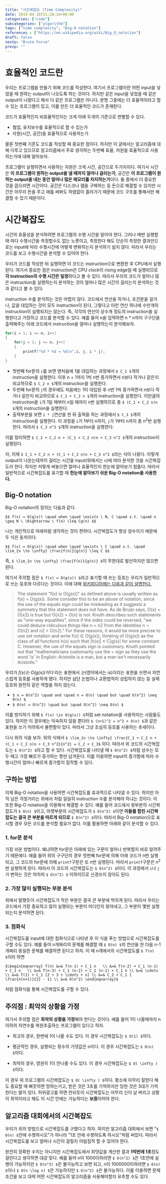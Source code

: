 ```yaml
---
title: "시간복잡도 (Time Complexity)"
date: 2019-04-16T21:28:24+09:00
categories: ["code"]
subcategories: ["algorithm"]
tags: ["time complexity", "Big-O natation"]
references : ["https://en.wikipedia.org/wiki/Big_O_notation"]
draft: false
nextp: "Brute Force"
prevp: ""
---
```


# 효율적인 코드란

우리는 프로그램을 만들기 위해 코드를 작성한다. 여기서 프로그램이란 어떤 input을 넣었을 때 원하는 output이 나오도록 하는 것이다. 하지만 같은 input을 넣었을 때 같은 output이 나왔다고 해서 다 같은 프로그램은 아니다. 분명 그중에는 더 효율적이라고 할 수 있는 프로그램이 있고, 이를 만든 더 효율적인 코드가 존재한다.

코드가 효율적인지 비효율적인지는 크게 아래 두개의 기준으로 판별할 수 있다.

 - 협업, 유지보수를 효율적으로 할 수 있는가
 - 자원(시간, 공간)을 효율적으로 사용하는가

물론 첫번째 기준도 코드를 작성할 때 중요한 점이다. 하지만 이 글에서는 알고리즘에 대해 다루고 있으므로 알고리즘에서 주로 생각하는 두번째 효율, 자원을 효율적으로 사용하는가에 대해 알아보자.

프로그램이 실행하면서 사용하는 자원은 크게 시간, 공간으로 두가지이다. 여기서 시간은 **이 프로그램이 원하는 output을 낼 때까지 얼마나 걸리는가**, 공간은 **이 프로그램이 원하는 output을 내는 동안 얼마나 많은 메모리를 차지하는가**이다. 둘 중에서 더 중요한 것을 꼽으라면 시간이다. 공간은 디스크나 램을 구매하는 등 돈으로 해결할 수 있지만 시간은 아무리 돈을 주고 애를 써봐도 하염없이 흘러가기 때문에 코드 구조를 통해서만 해결할 수 있기 때문이다.

# 시간복잡도

시간의 효울성을 분석하려면 프로그램의 수행 시간을 알아야 한다. 그러나 매번 실행할 때 마다 수행시간을 측정할수도 없는 노릇이고, 측정한다 해도 단순히 측정한 결과만으로는 input에 따라 수행시간에 어떻게 변화하는지 분석하기 쉽지 않다. 따라서 우리는 코드를 보고 수행시간을 분석할 수 있어야 한다.

우리가 코드를 작성한 뒤 실행하면 이 코드는 instruction으로 변환한 후 CPU에서 실행된다. 여기서 중요한 점은 instruction은 CPU clock이 rising edge일 때 실행되므로 **각 instruction의 수행 시간은 일정**하다고 볼 수 있다. 따라서 우리의 코드가 얼마나 많은 instruction을 실행하는지 분석하는 것이 얼마나 많은 시간이 걸리는지 분석하는 것과 같다고 볼 수 있다.

instruction 수를 분석하는 것은 어렵지 않다. 코드에서 연산을 하거나, 조건문을 걸거나, 값을 대입하는 것이 모두 instruction이 된다, 그렇다고 이런 연산 하나에 수만개의 instruction이 실행되지는 않는다. 즉, 각각의 연산이 상수개 정도의 instruction을 실행한다고 가정하고 코드를 분석할 수 있다. 예를 들어 n을 입력하면 n * n까지 구구단을 출력해주는 아래 코드에서 instruction을 얼마나 실행하는지 분석해보자.

```c
for(i = 1; i <= n; i++)
{
    for(j = 1; j <= n; j++)
    {
        printf("%d * %d = %d\n",i, j, i * j);
    }
}
```

 - 첫번째 for문의 `i`를 보면 맨처음에 1을 대입하는 과정에서 `$ C_1 $`개의 instruction을 실행한다. 이후 n + 1까지 1씩 n번 증가하면서 n보다 작거나 같은지 비교하므로 `$ C_2 n $`개의 instruction을 실행한다.
 - 두번째 for문의 `j`의 경우에도 처음에는 1이 대입된 후 n번 1씩 증가하면서 n보다 작거나 같은지 비교하므로 `$ C_1 + C_2 n $`개의 instruction을 실행한다. 이만큼의 instruction을 `i`가 1일 때부터 n일 때까지 n번 실행하므로 총 `$ (C_1 + C_2 n)n $`개의 instruction을 실행한다. 
 - 출력부분을 보면 `i * j`연산을 한 뒤 출력을 하는 과정에서 `$ C_3 $`개의 instruction을 실행한다. 이 과정을 `i`가 1부터 n까지, `j`가 1부터 n까지 총 n<sup>2</sup>번 실행한다. 따라서 `$ C_3 n^2 $`개의 instruction을 실행한다.

이를 정리하면 `$ C_1 + C_2 n + (C_1 + C_2 n)n + C_3 n^2 $`개의 instruction이 실행된다.

자, 이제 `$ C_1 + C_2 n + (C_1 + C_2 n)n + C_3 n^2 $`라는 식이 나왔다. 이렇게 output이 나온는데까지 걸리는 시간을 input(위에서는 `n`)에 따라 분석한 것을 시간복잡도라 한다. 하지만 저렇게 써놓으면 얼마나 효율적인지 한눈에 알아보기 힘들다. 따라서 일반적으로 시간복잡도를 표기할 때 **한눈에 알아보기 쉬운 Big-O notation을 사용한다.**

## Big-O notation

Big-O notation의 정의는 다음과 같다.

`$$ f(x) = O(g(x)) \quad when \quad \exists \ N, C \quad s.t. \quad n \geq N \ \Rightarrow \ f(n) \leq Cg(n) $$`

나는 개인적으로 아래처럼 생각하는 것이 편하다. 시간복잡도가 항상 양수이기 때문에 두 식은 동치이다.

`$$ f(x) = O(g(x)) \quad when \quad \exists \ C \quad s.t. \quad \lim_{n \to \infty} \frac{f(n)}{g(n)} \leq C $$`

즉, `$ \lim_{n \to \infty} \frac{f(n)}{g(n)} $`이 무한대로 발산하지만 않으면 된다.

여기서 주의할 점은 `$ f(x) = O(g(x)) $`라고 표기할 때 쓰는 등호는 우리가 일반적으로 쓰는 등호와 다르다는 것이다. 이에 대해 [위키피디아에는 다음과 같이 설명한다.](https://en.wikipedia.org/wiki/Big_O_notation#Equals_sign)

 > The statement "f(x) is O(g(x))" as defined above is usually written as f(x) = O(g(x)). Some consider this to be an abuse of notation, since the use of the equals sign could be misleading as it suggests a symmetry that this statement does not have. As de Bruijn says, O(x) = O(x2) is true but O(x2) = O(x) is not. Knuth describes such statements as "one-way equalities", since if the sides could be reversed, "we could deduce ridiculous things like n = n2 from the identities n = O(n2) and n2 = O(n2)."
For these reasons, it would be more precise to use set notation and write f(x) ∈ O(g(x)), thinking of O(g(x)) as the class of all functions h(x) such that |h(x)| ≤ C|g(x)| for some constant C. However, the use of the equals sign is customary. Knuth pointed out that "mathematicians customarily use the = sign as they use the word 'is' in English: Aristotle is a man, but a man isn't necessarily Aristotle."


우리가 *f(x)는 O(g(x))이다* 라는 표현에서 *는*(영어에서는 *is*)이라는 표현을 쓰면서 자연스럽게 등호를 사용하게 됐다. 하지만 삼단 논법이나 교환법칙이 성립하지 않는 등 실제 등호와 완전히 같은 역할을 하지 않는다.

 - `$ n = O(n^2) \quad and \quad n = O(n) \quad but \quad O(n^2) \neq O(n) $`
 - `$ O(n) = O(n^2) \quad but \quad O(n^2) \neq O(n) $`

이를 방지하기 위해 `$ f(x) \in O(g(x)) $`처럼 set notation을 사용하자는 사람들도 있다. 하지만 이 경우에는 익숙하지 않을 뿐더러 `$ (n+1)^2 = n^2 + O(n) $`과 같은 표현을 쓰기 어려워서 불편함이 있다. 따라서 그냥 조심히 등호를 사용하는 추세이다.

다시 위의 식을 보자. 위의 식에서 `$ \lim_{n \to \infty} \frac{C_1 + C_2 n + (C_1 + C_2 n)n + C_3 n^2}{n^2} = C_2 + C_3$` 이다. 따라서 위 코드의 시간복잡도는 `$ O(n^2) $`라고 할 수 있다. 시간복잡도를 나타낼 때 `$ O(n^2) $`처럼 상수는 모두 떼고 가장 빠르가 증가하는 항만 남겨둔다. 이를 이용하면 input이 증가함에 따라 수행시간이 얼마나 빠르게 증가할지 짐작할 수 있다.

## 구하는 방법

이제 Big-O notation을 사용하면 시간복잡도를 효과적으로 나타낼 수 있다. 하지만 아직 남은 걱정거리는 위에서 처럼 일일히 instruction 수를 분석해야 하냐는 것이다. 이 또한 Big-O notation을 이용해서 해결할 수 있다. 예를 들어 코드에서 윗부분의 시간복잡도가 `$ O(n) $`이고, 아랫부분의 시간복잡도가 `$ O(n^2) $`이면 **이들를 합친 시간복잡도는 결국 큰 부분을 따르게 되므로** `$ O(n^2) $`이다. 따라서 Big-O notation으로 표시할 경우 모든 코드를 분석할 필요가 없다. 이를 활용하면 아래와 같이 분석할 수 있다.

### 1. for문 분석

가장 쉬운 방법이다. 왜냐하면 for문은 아래에 있는 구문이 얼마나 반복할지 바로 알려주기 때문에다. 예를 들어 위의 구구단의 경우 첫번째 for문에 의해 아래 코드가 n번 실행되고, 그 코드의 for문에 의해 `printf`구문은 또 n번 실행된다. 따라서 `printf`구문은 n<sup>2</sup>번 실행하게 된다. 따라서 이 코드의 시간복잡도는 `$ O(n^2) $`이다. 이 과정에서 `i`나 `j`가 변하는 것은 어차피 `$ O(n^2) $` 이하이므로 신경쓰지 않아도 된다.

### 2. 가장 많이 실행되는 부분 분석

위에서 말했듯이 시간복잡도가 작은 부분은 결국 큰 부분에 먹히게 된다. 따라서 우리는 코드에서 가장 중요하고 많이 실행되는 부분이 어디인지 찾아내고, 그 부분이 몇번 실행되는지 분석하면 된다.

### 3. 점화식

시간복잡도를 input에 대한 점화식으로 나타낸 후 이 식을 푸는 방법으로 시간복잡도를 구할 수도 있다. 예를 들어 n개짜리의 문제를 해결할 때 `$ O(n) $`의 연산을 한 다음 n-1개짜리 동일한 문제를 해결하면 된다고 하자. 이 때 n개에서의 시간복잡도를 `$ T(n) $`이라 하면

`$\begin{eqnarray}
T(n) &=& T(n-1) + C_1 n   \\
&=& T(n-2) + C_1 (n-1) + C_1 n   \\
&=& T(n-3) + C_1 (n-2) + C_1 (n-1) + C_1 n \\
&=& \cdots \\
&=& T(1) + C_1 [2 + 3 + \cdots + n] \\
&=& C_2 + C_1 [ \frac{n(n+1)}{2} - 1] \\
&=& O(n^2)
\end{eqnarray}$`

처럼 점화식을 통해 시간복잡도를 구할 수 있다.

## 주의점 : 최악의 상황을 가정

여기서 주의할 점은 **최악의 상황을 가정**해야 한다는 것이다. 예를 들어 1이 나올때까지 n 이하의 자연수를 복원추출하는 프로그램이 있다고 하자.

 - 최고의 경우, 한번에 1이 나올 수도 있다. 이 경우 시간복잡도는 `$ O(1) $`이다.

 - 평균적인 경우, 실행되는 횟수의 기댓값은 n이다. 이 경우 시간복잡도는 `$ O(n) $`이다.

 - 최악의 경우, 영원히 1이 안나올 수도 있다. 이 경우 시간복잡도는 `$ O( \infty ) $`이다.

이 경우 위 프로그램의 시간복잡도는 `$ O( \infty ) $`이다. 평소에 아무리 잘한다 해도 중요할 때 삐끗하면 망하는거고, 받은 것은 3초를 기억하지만 당한 것은 3대가 기억한다는 말이 있다. 허위광고를 하면 안되듯이 시간복잡도는 아무리 신이 날 버리고 상황이 최악이라고 해도 이 시간 안에는 가능하다는 **보증**이어야 한다.

## 알고리즘 대회에서의 시간복잡도

우리가 위의 방법으로 시간복잡도를 구했다고 하자. 하지만 알고리즘 대회에서 보면 "`$ O(n) $`안에 수행하시오"가 아니라 "1초 안에 수행하도록 하시오"처럼 써있다. 따라서 시간복잡도를 보고 얼마나 시간이 걸릴지 어림짐작 할 수 있어야 한다.

완전히 정확한 수치는 아니지만 시간복잡도에서 최댓값을 계산한 결과 **1억번에 1초**정도 걸린다고 생각하면 대강 맞다. 예를 들어 n이 1000이하라면 `$ O(n^2) $`은 1초안에 실행이 가능하지만 `$ O(n^3) $`은 불가능하고 보면 되고, n이 1000000이하라면 `$ O(n) $`이나 `$ O(n \log n) $`은 가능하지만 `$ O(n^2) $`은 불가능하다. 이를 이용하면 문제 조건을 보고 대략 어떤 시간복잡도의 알고리즘을 사용해야할지 유추할 수도 있다.